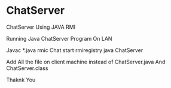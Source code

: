 # ChatServer
ChatServer Using JAVA RMI

Running Java ChatServer Program On LAN

Javac *.java
rmic Chat
start rmiregistry
java ChatServer


Add All the file on client machine instead of ChatServer.java And ChatServer.class

Thaknk You
